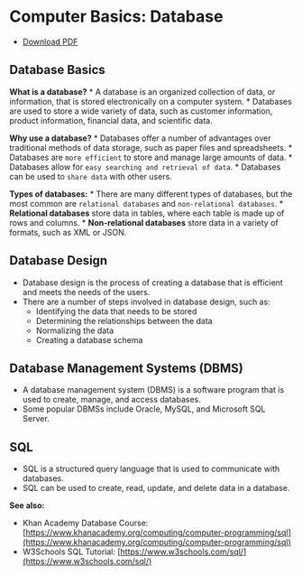 # Computer Basics: Database

- [Download PDF](https://yasirbhutta.github.io/computer-basics/docs/database.pdf)

## Database Basics

**What is a database?**
    * A database is an organized collection of data, or information, that is stored electronically on a computer system.
    * Databases are used to store a wide variety of data, such as customer information, product information, financial data, and scientific data.

**Why use a database?**
    * Databases offer a number of advantages over traditional methods of data storage, such as paper files and spreadsheets.
    * Databases are `more efficient` to store and manage large amounts of data.
    * Databases allow for `easy searching and retrieval of data`.
    * Databases can be used to `share data` with other users.

**Types of databases:**
    * There are many different types of databases, but the most common are `relational databases` and `non-relational databases`.
    * **Relational databases** store data in tables, where each table is made up of rows and columns.
    * **Non-relational databases** store data in a variety of formats, such as XML or JSON.

## Database Design

* Database design is the process of creating a database that is efficient and meets the needs of the users.
* There are a number of steps involved in database design, such as:
    * Identifying the data that needs to be stored
    * Determining the relationships between the data
    * Normalizing the data
    * Creating a database schema

## Database Management Systems (DBMS)

* A database management system (DBMS) is a software program that is used to create, manage, and access databases.
* Some popular DBMSs include Oracle, MySQL, and Microsoft SQL Server.

## SQL

* SQL is a structured query language that is used to communicate with databases.
* SQL can be used to create, read, update, and delete data in a database.

**See also:**

* Khan Academy Database Course: [https://www.khanacademy.org/computing/computer-programming/sql](https://www.khanacademy.org/computing/computer-programming/sql)
* W3Schools SQL Tutorial: [https://www.w3schools.com/sql/](https://www.w3schools.com/sql/)



